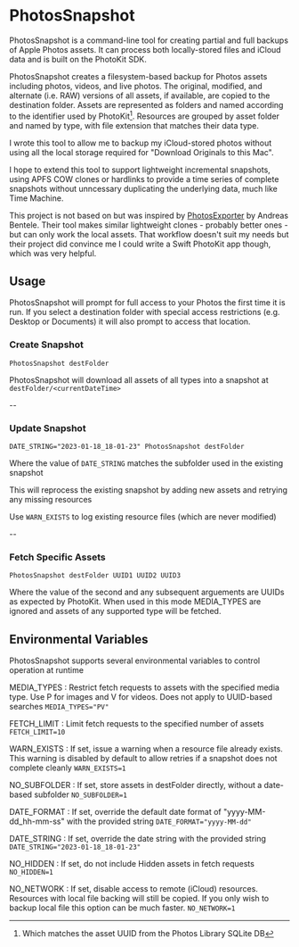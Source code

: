 # PhotosSnapshot

PhotosSnapshot is a command-line tool for creating partial and full backups of Apple Photos assets. It can process both locally-stored files and iCloud data and is built on the PhotoKit SDK.

PhotosSnapshot creates a filesystem-based backup for Photos assets including photos, videos, and live photos. The original, modified, and alternate (i.e. RAW) versions of all assets, if available, are  copied to the destination folder. Assets are represented as folders and named according to the identifier used by PhotoKit[^1]. Resources are grouped by asset folder and named by type, with file extension that matches their data type.

[^1]: Which matches the asset UUID from the Photos Library SQLite DB

I wrote this tool to allow me to backup my iCloud-stored photos without using all the local storage required for "Download Originals to this Mac".

I hope to extend this tool to support lightweight incremental snapshots, using APFS COW clones or hardlinks to provide a time series of complete snapshots without unncessary duplicating the underlying data, much like Time Machine.

This project is not based on but was inspired by [PhotosExporter](https://github.com/abentele/PhotosExporter) by Andreas Bentele. Their tool makes similar lightweight clones - probably better ones - but can only work the local assets. That workflow doesn't suit my needs but their project did convince me I could write a Swift PhotoKit app though, which was very helpful.

## Usage

PhotosSnapshot will prompt for full access to your Photos the first time it is run. If you select a destination folder with special access restrictions (e.g. Desktop or Documents) it will also prompt to access that location.

### Create Snapshot

`PhotosSnapshot destFolder`

PhotosSnapshot will download all assets of all types into a snapshot at `destFolder/<currentDateTime>`

--

### Update Snapshot

`DATE_STRING="2023-01-18_18-01-23" PhotosSnapshot destFolder`

Where the value of `DATE_STRING` matches the subfolder used in the existing snapshot

This will reprocess the existing snapshot by adding new assets and retrying any missing resources

Use `WARN_EXISTS` to log existing resource files (which are never modified)


--

### Fetch Specific Assets

`PhotosSnapshot destFolder UUID1 UUID2 UUID3`

Where the value of the second and any subsequent arguements are UUIDs as expected by PhotoKit. When used in this mode MEDIA_TYPES are ignored and assets of any supported type will be fetched.


## Environmental Variables

PhotosSnapshot supports several environmental variables to control operation at runtime

MEDIA_TYPES
: Restrict fetch requests to assets with the specified media type. Use P for images and V for videos. Does not apply to UUID-based searches `MEDIA_TYPES="PV"`

FETCH_LIMIT
: Limit fetch requests to the specified number of assets `FETCH_LIMIT=10`

WARN_EXISTS
: If set, issue a warning when a resource file already exists. This warning is disabled by default to allow retries if a snapshot does not complete cleanly `WARN_EXISTS=1`

NO_SUBFOLDER
: If set, store assets in destFolder directly, without a date-based subfolder `NO_SUBFOLDER=1`

DATE_FORMAT
: If set, override the default date format of "yyyy-MM-dd_hh-mm-ss" with the provided string `DATE_FORMAT="yyyy-MM-dd"`

DATE_STRING
: If set, override the date string with the provided string `DATE_STRING="2023-01-18_18-01-23"`

NO_HIDDEN
: If set, do not include Hidden assets in fetch requests `NO_HIDDEN=1`

NO_NETWORK
: If set, disable access to remote (iCloud) resources. Resources with local file backing will still be copied. If you only wish to backup local file this option can be much faster. `NO_NETWORK=1`
